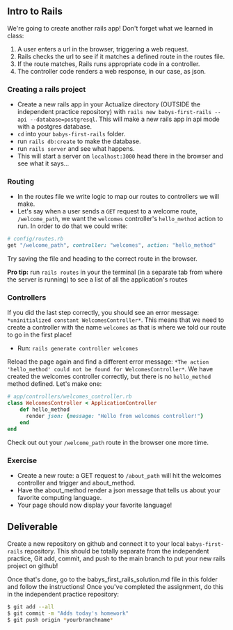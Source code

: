 ## Intro to Rails

We're going to create another rails app! Don't forget what we learned in class:

1. A user enters a url in the browser, triggering a web request.
2. Rails checks the url to see if it matches a defined route in the routes file.
3. If the route matches, Rails runs appropriate code in a controller.
4. The controller code renders a web response, in our case, as json.

### Creating a rails project

- Create a new rails app in your Actualize directory (OUTSIDE the independent practice repository) with `rails new babys-first-rails --api --database=postgresql`. This will make a new rails app in api mode with a postgres database.
- `cd` into your `babys-first-rails` folder.
- run `rails db:create` to make the database.
- run `rails server` and see what happens.
- This will start a server on `localhost:3000` head there in the browser and see what it says...

### Routing

- In the routes file we write logic to map our routes to controllers we will make.
- Let's say when a user sends a `GET` request to a welcome route, `/welcome_path`, we want the `welcomes` controller's `hello_method` action to run. In order to do that we could write:

```ruby
# config/routes.rb
get "/welcome_path", controller: "welcomes", action: "hello_method"
```

Try saving the file and heading to the correct route in the browser.

**Pro tip:** run `rails routes` in your the terminal (in a separate tab from where the server is running) to see a list of all the application's routes

### Controllers

If you did the last step correctly, you should see an error message: `*uninitialized constant WelcomesController*`. This means that we need to create a controller with the name `welcomes` as that is where we told our route to go in the first place!

- Run: `rails generate controller welcomes`

Reload the page again and find a different error message: `*The action 'hello_method' could not be found for WelcomesController*`. We have created the welcomes controller correctly, but there is no `hello_method` method defined. Let's make one:

```ruby
# app/controllers/welcomes_controller.rb
class WelcomesController < ApplicationController
    def hello_method
      render json: {message: "Hello from welcomes controller!"}
    end
end
```

Check out out your `/welcome_path` route in the browser one more time.

### Exercise

- Create a new route: a GET request to `/about_path` will hit the welcomes controller and trigger and about_method.
- Have the about_method render a json message that tells us about your favorite computing language.
- Your page should now display your favorite language!

## Deliverable

Create a new repository on github and connect it to your local `babys-first-rails` repository. This should be totally separate from the independent practice, Git add, commit, and push to the main branch to put your new rails project on github!

Once that's done, go to the babys_first_rails_solution.md file in this folder and follow the instructions! Once you've completed the assignment, do this in the independent practice repository:

```bash
$ git add --all
$ git commit -m "Adds today's homework"
$ git push origin *yourbranchname*
```
